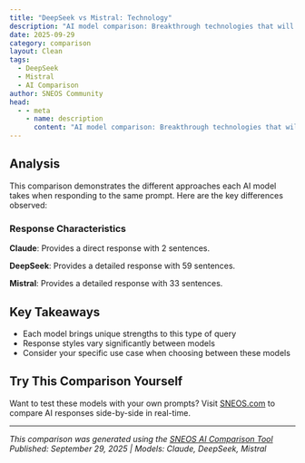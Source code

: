 ```yaml
---
title: "DeepSeek vs Mistral: Technology"
description: "AI model comparison: Breakthrough technologies that will emerge in the next 2 years - predict the winners..."
date: 2025-09-29
category: comparison
layout: Clean
tags:
  - DeepSeek
  - Mistral
  - AI Comparison
author: SNEOS Community
head:
  - - meta
    - name: description
      content: "AI model comparison: Breakthrough technologies that will emerge in the next 2 years - predict the winners..."
---
```


<ChatComparison
  title="Claude vs DeepSeek vs Mistral: Technology"
  prompt="Breakthrough technologies that will emerge in the next 2 years - predict the winners"
  :responses='{
    "DeepSeek": "Of course. Predicting specific \u0022winners\u0022 in technology is inherently risky, but by analyzing current R\u0026D, venture capital trends, and technological readiness, we can forecast the areas most likely to see transformative breakthroughs and commercial adoption in the next 24 months.\n\nThe key theme for 2024-2025 won\u0027t be the invention of entirely new fields, but the **convergence and maturation** of existing ones, moving from labs and prototypes to scalable, practical applications.\n\nHere are the predicted \u0022winners\u0022 in breakthrough technologies for the next two years:\n\n---\n\n### 1. Generative AI Evolves: From Novelty to Mission-Critical Tool\n\nThe initial wave was about creativity and content. The next wave is about integration, reliability, and action.\n\n*   **Predicted Winners:**\n    *   **AI Agents \u0026 Copilots:** Instead of just answering questions, AI will perform multi-step tasks autonomously. Think of an AI that doesn\u0027t just suggest a flight but books it, adds it to your calendar, informs your colleagues, and prepares an expense report. The winners will be platforms that enable these agentic workflows (e.g., **Cognition Labs** with Devin, **OpenAI** with GPTs, **Microsoft Copilot** ecosystem).\n    *   **Small Language Models (SLMs):** Models like Microsoft\u0027s **Phi-3** and Google\u0027s **Gemma** are proving you don\u0027t need a massive, expensive model for many specialized tasks. The winner is the concept of **efficiency and specialization**, making powerful AI viable on personal devices and for specific business functions (e.g., coding, customer service), reducing cost and latency.\n    *   **Multimodal as Standard:** The ability to seamlessly understand and generate text, images, audio, and video in a single model will become the baseline. The winner is the **user experience**, enabling richer and more intuitive human-computer interaction.\n\n### 2. The Physics-Aware AI Revolution in Science\n\nAI is moving from analyzing data to discovering new laws of physics and designing complex physical systems.\n\n*   **Predicted Winners:**\n    *   **Material Science \u0026 Drug Discovery:** Companies like **Insilico Medicine** and **Recursion Pharmaceuticals** are using AI to drastically shorten the drug discovery pipeline from years to months. In materials, AI will design new alloys, batteries, and semiconductors. The winner is **R\u0026D speed**, with massive implications for healthcare, energy, and electronics.\n    *   **Synthetic Biology:** AI is programming biology like we program computers. We will see breakthroughs in designing novel enzymes for breaking down plastics, creating new biofuels, and engineering microbes for sustainable manufacturing. The winner is the field of **industrial biotechnology**.\n\n### 3. The Invisible \u0026 Ambient Computing Interface\n\nOur interaction with technology is becoming less about screens and more about seamless, contextual awareness.\n\n*   **Predicted Winners:**\n    *   **AI Hardware Pendants:** Devices like the **Humane AI Pin** and **Rabbit R1** are the first generation. The winners in the next 2 years will be the refined second-generation devices that successfully blend a laser-projected interface, always-on contextual AI, and a camera, reducing our smartphone dependency.\n    *   **Spatial Computing:** With Apple\u0027s Vision Pro creating a new category, the next two years will see a flood of competing devices and, more importantly, the killer enterprise apps. The winners will be in **design/engineering** (virtual prototyping), **surgery** (overlaying MRI data in real-time), and **remote assistance** (guiding a technician through a complex repair).\n\n### 4. The \u0022Electric \u0026 Autonomous\u0022 Everything Ecosystem\n\nThe shift to electric and autonomous isn\u0027t just for cars anymore; it\u0027s for all forms of transit and logistics.\n\n*   **Predicted Winners:**\n    *   **Electric Aviation \u0026 Advanced Air Mobility (AAM):** Companies like **Joby Aviation** and **Archer Aviation** are on the cusp of launching commercial passenger services. The winner is the **concept of the \u0022air taxi\u0022** for short intra-city hops, moving from test flights to initial, regulated commercial operations.\n    *   **Autonomous Middle-Mile Logistics:** While full self-driving cars are still complex, confined environments like highways between distribution centers are ripe for automation. Companies like **Kodiak Robotics** and **Aurora Innovation** will make autonomous trucking a commercial reality. The winner is **supply chain efficiency**.\n\n### 5. The Pragmatic Decentralization of the Web (Web3)\n\nThe hype around NFTs and speculative crypto is fading, making way for practical, utility-driven applications.\n\n*   **Predicted Winners:**\n    *   **Tokenization of Real-World Assets (RWA):** This is the sleeper hit. Financial institutions are actively working on putting stocks, bonds, real estate, and commodities on blockchains. The winner is **liquidity and fractional ownership**, making it easier and cheaper to trade and settle high-value assets. Look at projects from established finance, not just crypto-native startups.\n    *   **Decentralized Physical Infrastructure Networks (DePIN):** Using crypto tokens to incentivize people to build and maintain real-world infrastructure like wireless networks (**Helium**), storage, and compute power. The winner is the **cost-effective scaling of infrastructure**.\n\n### 6. The Commercialization of Weight-Loss Drugs \u0026 Longevity Science\n\nThe GLP-1 receptor agonist drugs (e.g., Wegovy, Zepbound) are a genuine breakthrough, and their impact is just beginning.\n\n*   **Predicted Winners:**\n    *   **The Pharmaceutical Giants:** Companies like **Novo Nordisk** and **Eli Lilly** will continue to dominate, but the race is on for oral formulations and next-generation compounds with better efficacy and fewer side effects.\n    *   **The Adjacent Ecosystem:** This creates winners in **telemedicine platforms** for distribution, **companion apps** for lifestyle management, and **diagnostic companies** monitoring health metrics. It also puts massive pressure on the **food and snack industry** to adapt.\n\n---\n\n### Summary: The Winning Profile\n\nThe technologies that will \u0022win\u0022 in the next two years share a common profile:\n\n*   **Solves a Pain Point:** They address a clear, expensive, or time-consuming problem (e.g., drug discovery is slow, logistics are inefficient).\n*   **Proves Business Value:** They demonstrably save money, increase revenue, or manage risk.\n*   **Leverages Convergence:** Their power comes from combining AI, biotech, and connectivity, not from a single, isolated invention.\n*   **Moves from \u0022Labs to Life\u0022:** They are transitioning from a promising prototype to a scalable, regulated, and commercially available product or service.",
    "Mistral": "Predicting breakthrough technologies that will emerge in the next two years involves a mix of current trends, technological advancements, and societal needs. Here are some areas that are likely to see significant progress and could be considered \u0022winners\u0022:\n\n1. **Artificial Intelligence (AI) and Machine Learning (ML)**:\n   - **Advanced AI Models**: Continued development of more sophisticated AI models, including large language models and generative AI.\n   - **Edge AI**: AI processing at the edge of networks, enabling real-time decision-making in IoT devices and autonomous systems.\n   - **Explainable AI**: Technologies that make AI decisions more transparent and understandable, addressing ethical and regulatory concerns.\n\n2. **Quantum Computing**:\n   - **Quantum Supremacy**: Achieving quantum supremacy, where quantum computers outperform classical computers in specific tasks.\n   - **Quantum Algorithms**: Development of new algorithms that can solve complex problems more efficiently than classical algorithms.\n\n3. **Biotechnology and Genomics**:\n   - **CRISPR and Gene Editing**: Advances in gene-editing technologies for medical treatments and agricultural applications.\n   - **Personalized Medicine**: Tailoring medical treatments to individual patients based on their genetic makeup.\n\n4. **Renewable Energy and Storage**:\n   - **Advanced Battery Technologies**: Improvements in battery storage capacity, efficiency, and cost, crucial for electric vehicles and grid storage.\n   - **Solar and Wind Energy**: Innovations in solar panel efficiency and wind turbine design to increase energy output and reduce costs.\n\n5. **5G and Beyond**:\n   - **6G Networks**: Early research and development into 6G networks, promising even faster speeds and lower latency.\n   - **Edge Computing**: Enhanced edge computing capabilities to support IoT and real-time applications.\n\n6. **Augmented Reality (AR) and Virtual Reality (VR)**:\n   - **Mixed Reality**: Integration of AR and VR for more immersive experiences in gaming, education, and remote work.\n   - **AR Glasses**: Development of lightweight, high-performance AR glasses for everyday use.\n\n7. **Blockchain and Decentralized Technologies**:\n   - **Decentralized Finance (DeFi)**: Expansion of DeFi platforms, offering financial services without traditional intermediaries.\n   - **Non-Fungible Tokens (NFTs)**: New use cases and applications for NFTs beyond digital art, such as in real estate and intellectual property.\n\n8. **Space Technologies**:\n   - **Small Satellites**: Advances in small satellite technology for communications, Earth observation, and scientific research.\n   - **Space Tourism**: Continued development and commercialization of space tourism, making it more accessible.\n\n9. **Sustainable Agriculture**:\n   - **Vertical Farming**: Innovations in vertical farming to increase crop yields and reduce environmental impact.\n   - **Precision Agriculture**: Use of AI, IoT, and drones to optimize farming practices and resource use.\n\n10. **Healthcare Technologies**:\n    - **Telemedicine**: Enhanced telemedicine platforms for remote patient monitoring and treatment.\n    - **Wearable Health Devices**: Advanced wearable devices for continuous health monitoring and early disease detection.\n\nThese areas are poised for significant breakthroughs and could have a transformative impact on various industries and society as a whole."
  }'
  published-date="16:28"
/>

## Analysis

This comparison demonstrates the different approaches each AI model takes when responding to the same prompt. Here are the key differences observed:

### Response Characteristics

**Claude**: Provides a direct response with 2 sentences. 

**DeepSeek**: Provides a detailed response with 59 sentences. 

**Mistral**: Provides a detailed response with 33 sentences. 

## Key Takeaways

- Each model brings unique strengths to this type of query
- Response styles vary significantly between models
- Consider your specific use case when choosing between these models

## Try This Comparison Yourself

Want to test these models with your own prompts? Visit [SNEOS.com](https://sneos.com) to compare AI responses side-by-side in real-time.

---

*This comparison was generated using the [SNEOS AI Comparison Tool](https://sneos.com)*
*Published: September 29, 2025 | Models: Claude, DeepSeek, Mistral*

